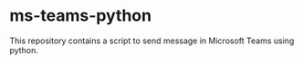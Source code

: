 # ms-teams-python
This repository contains a script to send message in Microsoft Teams using python.
